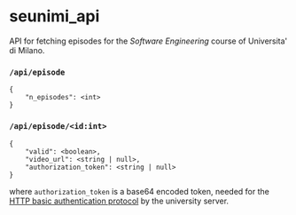 # seunimi_api

API for fetching episodes for the *Software Engineering* course
of Universita' di Milano.

### `/api/episode`

    {
        "n_episodes": <int>
    }

### `/api/episode/<id:int>`

    {
        "valid": <boolean>,
        "video_url": <string | null>,
        "authorization_token": <string | null>
    }

where `authorization_token` is a base64 encoded token,
needed for the [HTTP basic authentication protocol](https://tools.ietf.org/html/rfc2617)
by the university server.
